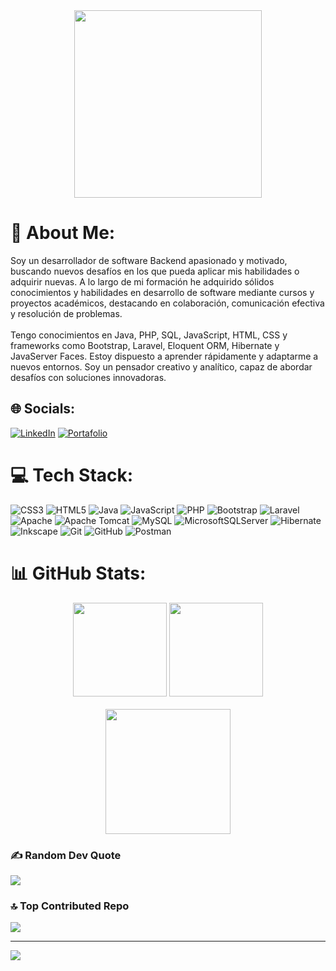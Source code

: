 <div align="center">
  <img height="300" src="https://marketplace.canva.com/EAEe2jblK1o/1/0/1600w/canva-haz-lo-correcto-portada-de-facebook-de-cielo-estrellado-hFP00FcOKW0.jpg"  />
</div>

# 💫 About Me:
Soy un desarrollador de software Backend apasionado y motivado, buscando nuevos desafíos en los que pueda aplicar mis habilidades o adquirir nuevas. A lo largo de mi formación he adquirido sólidos conocimientos y habilidades en desarrollo de software mediante cursos y proyectos académicos, destacando en colaboración, comunicación efectiva y resolución de problemas.<br><br>Tengo conocimientos en Java, PHP, SQL, JavaScript, HTML, CSS y frameworks como Bootstrap, Laravel, Eloquent ORM, Hibernate y JavaServer Faces. Estoy dispuesto a aprender rápidamente y adaptarme a nuevos entornos. Soy un pensador creativo y analítico, capaz de abordar desafíos con soluciones innovadoras.


## 🌐 Socials:
[![LinkedIn](https://img.shields.io/badge/LinkedIn-%230077B5.svg?logo=linkedin&logoColor=white)](https://linkedin.com/in/wilber-chacón-sv)
[![Portafolio](https://img.shields.io/badge/Portafolio-%230077B5.svg?logo=Portafolio&logoColor=white)](https://wilber-chacon.github.io/Portafolio/)

# 💻 Tech Stack:
![CSS3](https://img.shields.io/badge/css3-%231572B6.svg?style=plastic&logo=css3&logoColor=white) ![HTML5](https://img.shields.io/badge/html5-%23E34F26.svg?style=plastic&logo=html5&logoColor=white) ![Java](https://img.shields.io/badge/java-%23ED8B00.svg?style=plastic&logo=openjdk&logoColor=white) ![JavaScript](https://img.shields.io/badge/javascript-%23323330.svg?style=plastic&logo=javascript&logoColor=%23F7DF1E) ![PHP](https://img.shields.io/badge/php-%23777BB4.svg?style=plastic&logo=php&logoColor=white) ![Bootstrap](https://img.shields.io/badge/bootstrap-%238511FA.svg?style=plastic&logo=bootstrap&logoColor=white) ![Laravel](https://img.shields.io/badge/laravel-%23FF2D20.svg?style=plastic&logo=laravel&logoColor=white) ![Apache](https://img.shields.io/badge/apache-%23D42029.svg?style=plastic&logo=apache&logoColor=white) ![Apache Tomcat](https://img.shields.io/badge/apache%20tomcat-%23F8DC75.svg?style=plastic&logo=apache-tomcat&logoColor=black) ![MySQL](https://img.shields.io/badge/mysql-4479A1.svg?style=plastic&logo=mysql&logoColor=white) ![MicrosoftSQLServer](https://img.shields.io/badge/Microsoft%20SQL%20Server-CC2927?style=plastic&logo=microsoft%20sql%20server&logoColor=white) ![Hibernate](https://img.shields.io/badge/Hibernate-59666C?style=plastic&logo=Hibernate&logoColor=white) ![Inkscape](https://img.shields.io/badge/Inkscape-e0e0e0?style=plastic&logo=inkscape&logoColor=080A13) ![Git](https://img.shields.io/badge/git-%23F05033.svg?style=plastic&logo=git&logoColor=white) ![GitHub](https://img.shields.io/badge/github-%23121011.svg?style=plastic&logo=github&logoColor=white) ![Postman](https://img.shields.io/badge/Postman-FF6C37?style=plastic&logo=postman&logoColor=white)
# 📊 GitHub Stats:
<div align="center">
<img src="https://github-readme-stats.vercel.app/api/top-langs/?username=wilber-chacon&theme=tokyonight&hide_border=false&include_all_commits=true&count_private=false&layout=compact" height="150" />
<img src="https://github-readme-stats.vercel.app/api?username=wilber-chacon&theme=tokyonight&hide_border=false&include_all_commits=true&count_private=false" height="150" />
</div><br/>
<div align="center">
<img src="https://github-readme-streak-stats.herokuapp.com/?user=wilber-chacon&theme=tokyonight&hide_border=false" height="200" />
</div>


### ✍️ Random Dev Quote
![](https://quotes-github-readme.vercel.app/api?type=horizontal&theme=radical)

### 🔝 Top Contributed Repo
![](https://github-contributor-stats.vercel.app/api?username=wilber-chacon&limit=5&theme=nightowl&combine_all_yearly_contributions=true)

---
[![](https://visitcount.itsvg.in/api?id=wilber-chacon&icon=0&color=3)](https://visitcount.itsvg.in)

<!-- Proudly created with GPRM ( https://gprm.itsvg.in ) -->
